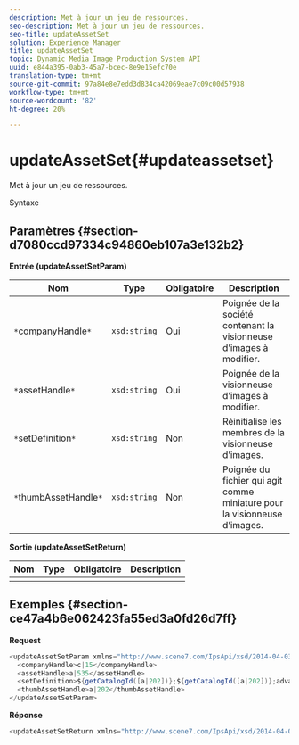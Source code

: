 ```yaml
---
description: Met à jour un jeu de ressources.
seo-description: Met à jour un jeu de ressources.
seo-title: updateAssetSet
solution: Experience Manager
title: updateAssetSet
topic: Dynamic Media Image Production System API
uuid: e844a395-0ab3-45a7-bcec-8e9e15efc70e
translation-type: tm+mt
source-git-commit: 97a84e8e7edd3d834ca42069eae7c09c00d57938
workflow-type: tm+mt
source-wordcount: '82'
ht-degree: 20%

---
```



# updateAssetSet{#updateassetset}

Met à jour un jeu de ressources.

Syntaxe

## Paramètres {#section-d7080ccd97334c94860eb107a3e132b2}

**Entrée (updateAssetSetParam)**

| Nom | Type | Obligatoire | Description |
|---|---|---|---|
| `*`companyHandle`*` | `xsd:string` | Oui | Poignée de la société contenant la visionneuse d’images à modifier. |
| `*`assetHandle`*` | `xsd:string` | Oui | Poignée de la visionneuse d’images à modifier. |
| `*`setDefinition`*` | `xsd:string` | Non | Réinitialise les membres de la visionneuse d’images. |
| `*`thumbAssetHandle`*` | `xsd:string` | Non | Poignée du fichier qui agit comme miniature pour la visionneuse d’images. |

**Sortie (updateAssetSetReturn)**

| Nom | Type | Obligatoire | Description |
|---|---|---|---|
|  |  |  |  |

## Exemples {#section-ce47a4b6e062423fa55ed3a0fd26d7ff}

**Request**

```java
<updateAssetSetParam xmlns="http://www.scene7.com/IpsApi/xsd/2014-04-03"> 
  <companyHandle>c|15</companyHandle> 
  <assetHandle>a|535</assetHandle> 
  <setDefinition>${getCatalogId([a|202])};${getCatalogId([a|202])};advanced_image;,${getCatalogId([a|935])};${getCatalogId([a|935])};advanced_image;,${getCatalogId([a|933])};${getCatalogId([a|933])};advanced_image;</setDefinition> 
  <thumbAssetHandle>a|202</thumbAssetHandle> 
</updateAssetSetParam>
```

**Réponse**

```java
<updateAssetSetReturn xmlns="http://www.scene7.com/IpsApi/xsd/2014-04-03"/>
```

